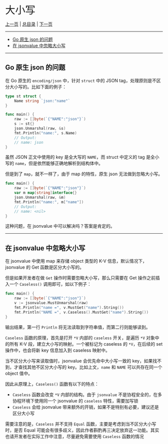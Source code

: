 
<font size=6>大小写</font>

[上一页](./07_iteration.md) | [总目录](./README.md) | [下一页](./09_option.md)

---

- [Go 原生 json 的问题](#go-原生-json-的问题)
- [在 jsonvalue 中忽略大小写](#在-jsonvalue-中忽略大小写)

---

## Go 原生 json 的问题

在 Go 原生的 `encoding/json` 中，针对 `struct` 中的 JSON tag，处理原则是不区分大小写的。比如下面的例子：

```go
type st struct {
    Name string `json:"name"`
}

func main() {
    raw := []byte(`{"NAME":"json"}`)
    s := st{}
    json.Unmarshal(raw, &s)
    fmt.Println("name:", s.Name)
    // Output:
    // name: json
}
```

虽然 JSON 正文中使用的 key 是全大写的 `NAME`，而 struct 中定义的 tag 是全小写的 `name`，但是依然能够正确地解析到结构体中。

但是到了 `map`，就不一样了，由于 map 的特性，原生 json 无法做到忽略大小写。

```go
func main() {
    raw := []byte(`{"NAME":"json"}`)
    var m map[string]interface{}
    json.Unmarshal(raw, &m)
    fmt.Println("name:", m["name"])
    // Output:
    // name: <nil>
}
```

这种问题，在 jsonvalue 中可以解决吗？答案是肯定的。

---

## 在 jsonvalue 中忽略大小写

在 jsonvalue 中使用 map 来存储 object 类型的 K-V 信息，默认情况下，jsonvalue 的 Get 函数是区分大小写的。

但是如果开发者在做 `Get` 操作时需要忽略大小写，那么只需要在 Get 操作之前插入一个 `Caseless()` 调用即可，如以下例子：

```go
func main() {
    raw := []byte(`{"NAME":"json"}`)
    v := jsonvalue.MustUnmarshal(raw)
    fmt.Println("name =", v.MustGet("name").String())
    fmt.Println("NAME =", v.Caseless().MustGet("name").String())
}
```

输出结果，第一行 `Println` 将无法读取到字符串值，而第二行则能够读到。

`Caseless` 函数的原理，首先是打开 `*V` 内部的 `caseless` 开关，是遍历 `*V` 对象中的所有 K-V 段，建立大小写的映射。一个被标记为 caseless 的 `*V`，在后续的 set 操作中，也会将新 key 信息加入到 caseless 映射中。

当不区分大小写来读取值时，jsonvalue 会优先命中大小写一致的 key，如果找不到，才查找其他不区分大小写的 key。比如上文，`name` 和 `NAME` 可以共存在同一个 object 值中。


因此从原理上，`Caseless()` 函数有以下的特点：

- `Caseless` 函数会改变 `*V` 内部的结构。由于 `jsonvalue` 不是协程安全的，在多协程环境下使用同一个 jsonvalue 的 `caseless` 特性，需要加写锁
- `Caseless` 会给 jsonvalue 带来额外的开销，如果不是特别有必要，建议还是区分大小写

需要注意的是，`Caseless` 并不支持 `Equal` 函数，主要是考虑到当不区分大小写时，是否 Equal 可能会有很多歧义，因此作者斟酌再三决定放弃这一功能。其实也请开发者在实际工作中注意，尽量避免需要使用 `Caseless` 函数的情况
